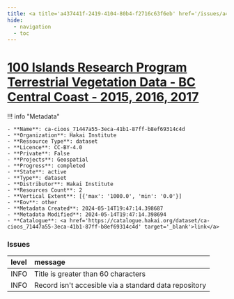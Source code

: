 ```yaml
---
title: <a title='a437441f-2419-4104-80b4-f2716c63f6eb' href='/issues/a437441f-2419-4104-80b4-f2716c63f6eb/' target='_blank'>100 Islands Research Program Terrestrial Vegetation Data - BC Central Coast - 2015, 2016, 2017</a>
hide:
  - navigation
  - toc
---
```


# <a title='a437441f-2419-4104-80b4-f2716c63f6eb' href='/issues/a437441f-2419-4104-80b4-f2716c63f6eb/' target='_blank'>100 Islands Research Program Terrestrial Vegetation Data - BC Central Coast - 2015, 2016, 2017</a>

<div id='map'></div>

!!! info "Metadata"
    
    - **Name**: ca-cioos_71447a55-3eca-41b1-87ff-b8ef69314c4d 
    - **Organization**: Hakai Institute 
    - **Ressource Type**: dataset 
    - **Licence**: CC-BY-4.0 
    - **Private**: False 
    - **Projects**: Geospatial 
    - **Progress**: completed 
    - **State**: active 
    - **Type**: dataset 
    - **Distributor**: Hakai Institute 
    - **Resources Count**: 2 
    - **Vertical Extent**: [{'max': '1000.0', 'min': '0.0'}] 
    - **Eov**: other 
    - **Metadata Created**: 2024-05-14T19:47:14.398687 
    - **Metadata Modified**: 2024-05-14T19:47:14.398694 
    - **Catalogue**: <a href='https://catalogue.hakai.org/dataset/ca-cioos_71447a55-3eca-41b1-87ff-b8ef69314c4d' target='_blank'>link</a> 

### Issues

| level   | message                                               |
|:--------|:------------------------------------------------------|
| INFO    | Title is greater than 60 characters                   |
| INFO    | Record isn't accesible via a standard data repository |

<script>
   document.addEventListener("DOMContentLoaded", function() {
    var map = L.map('map').setView([51.505, -125.09], 5);
    L.tileLayer('https://tile.openstreetmap.org/{z}/{x}/{y}.png', {
        maxZoom: 19,
        attribution: '&copy; <a href="http://www.openstreetmap.org/copyright">OpenStreetMap</a>'
    }).addTo(map);
    var geojsonFeature = {
        "type": "Feature",
        "properties": {
            "name" : "<a title='a437441f-2419-4104-80b4-f2716c63f6eb' href='/issues/a437441f-2419-4104-80b4-f2716c63f6eb/' target='_blank'>100 Islands Research Program Terrestrial Vegetation Data - BC Central Coast - 2015, 2016, 2017</a>"
        },
        "geometry": {'type': 'Polygon', 'coordinates': [[[-128.68650306, 51.39874225], [-127.62082923, 51.39874225], [-127.62082923, 52.13303212], [-128.68650306, 52.13303212], [-128.68650306, 51.39874225]]]}
    }
    L.geoJSON(geojsonFeature).addTo(map);
   })
</script>